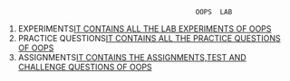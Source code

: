                                                    OOPS  LAB 
1.   EXPERIMENTS[IT CONTAINS ALL THE LAB EXPERIMENTS OF OOPS](https://github.com/arnav010/OOPS_PRACTICE2/tree/main/LAB%20EXPERIMENTS)
2.   PRACTICE QUESTIONS[IT CONTAINS ALL THE PRACTICE QUESTIONS OF OOPS](https://github.com/arnav010/OOPS_PRACTICE2/tree/main/PRACTICE%20QUESTIONS)
3.   ASSIGNMENTS[IT CONTAINS THE ASSIGNMENTS,TEST AND CHALLENGE QUESTIONS OF OOPS](https://github.com/arnav010/OOPS_PRACTICE2/tree/main/ASSIGNMENTS)

